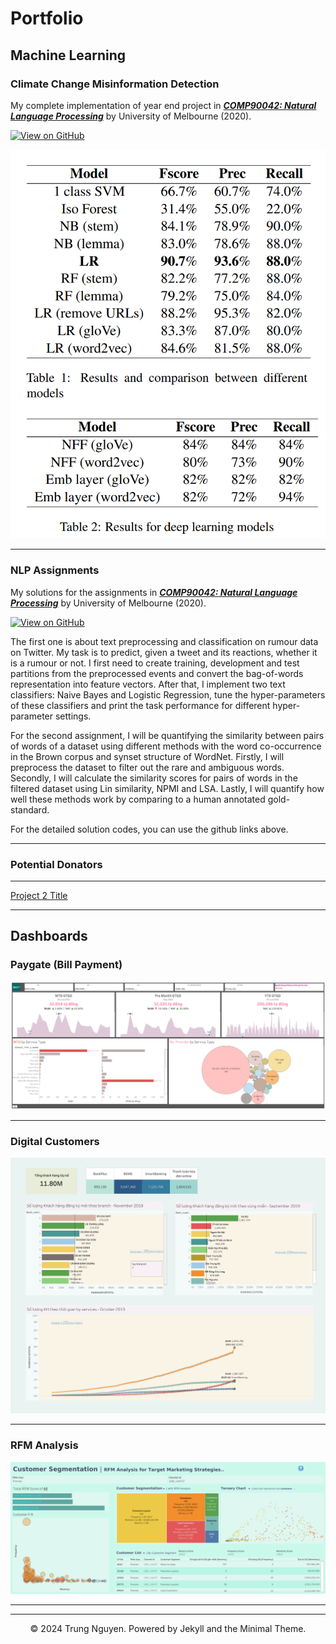 # Portfolio

## Machine Learning

### Climate Change Misinformation Detection

My complete implementation of year end project in [***COMP90042: Natural Language Processing***](https://handbook.unimelb.edu.au/2020/subjects/comp90042) by University of Melbourne (2020).

[![View on GitHub](https://img.shields.io/badge/GitHub-View_on_GitHub-blue?logo=GitHub)](https://github.com/nghetrung/climate-change-fake-news)

<center><img src="images/nlp_results.png"/></center>

---
### NLP Assignments

My solutions for the assignments in [***COMP90042: Natural Language Processing***](https://handbook.unimelb.edu.au/2020/subjects/comp90042) by University of Melbourne (2020).

[![View on GitHub](https://img.shields.io/badge/GitHub-View_on_GitHub-blue?logo=GitHub)](https://github.com/nghetrung/COMP90042)

The first one is about text preprocessing and classification on rumour data on Twitter. My task is to predict, given a tweet and its reactions, whether it is a rumour or not. I first need to create training, development and test partitions from the preprocessed events and convert the bag-of-words representation into feature vectors. After that, I implement two text classifiers: Naive Bayes and Logistic Regression, tune the hyper-parameters of these classifiers and print the task performance for different hyper-parameter settings.

For the second assignment, I will be quantifying the similarity between pairs of words of a dataset using different methods with the word co-occurrence in the Brown corpus and synset structure of WordNet. Firstly, I will preprocess the dataset to filter out the rare and ambiguous words. Secondly, I will calculate the similarity scores for pairs of words in the filtered dataset using Lin similarity, NPMI and LSA. Lastly, I will quantify how well these methods work by comparing to a human annotated gold-standard.

For the detailed solution codes, you can use the github links above.

---
### Potential Donators

---
[Project 2 Title](/pdf/sample_presentation.pdf)

---
## Dashboards

### Paygate (Bill Payment)

<center><img src="images/Monthly KPI dashboard.png"/></center>

---
### Digital Customers
<center><img src="images/Digital Customer.png"/></center>

---
### RFM Analysis
<center><img src="images/RFM Dashboard.png"/></center>

---

---
<center>© 2024 Trung Nguyen. Powered by Jekyll and the Minimal Theme.</center>
